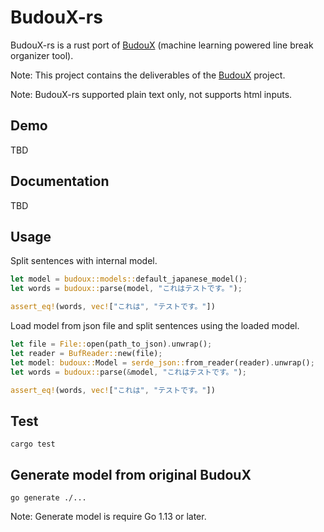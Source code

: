 # BudouX-rs

BudouX-rs is a rust port of [BudouX](https://github.com/google/budoux) (machine learning powered line break organizer tool).

Note:
This project contains the deliverables of the [BudouX](https://github.com/google/budoux) project.

Note:
BudouX-rs supported plain text only, not supports html inputs.

## Demo

TBD

## Documentation

TBD

## Usage

Split sentences with internal model.

```rust
let model = budoux::models::default_japanese_model();
let words = budoux::parse(model, "これはテストです。");

assert_eq!(words, vec!["これは", "テストです。"])
```

Load model from json file and split sentences using the loaded model.

```rust
let file = File::open(path_to_json).unwrap();
let reader = BufReader::new(file);
let model: budoux::Model = serde_json::from_reader(reader).unwrap();
let words = budoux::parse(&model, "これはテストです。");

assert_eq!(words, vec!["これは", "テストです。"])
```

## Test

```console
cargo test
```

## Generate model from original BudouX

```console
go generate ./...
```

Note:
Generate model is require Go 1.13 or later.
